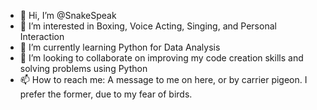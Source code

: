 - 👋 Hi, I’m @SnakeSpeak
- 👀 I’m interested in Boxing, Voice Acting, Singing, and Personal Interaction
- 🌱 I’m currently learning Python for Data Analysis
- 💞️ I’m looking to collaborate on improving my code creation skills and solving problems using Python
- 📫 How to reach me: A message to me on here, or by carrier pigeon. I prefer the former, due to my fear of birds.

<!---
SnakeSpeak/SnakeSpeak is a ✨ special ✨ repository because its `README.md` (this file) appears on your GitHub profile.
You can click the Preview link to take a look at your changes.
--->
